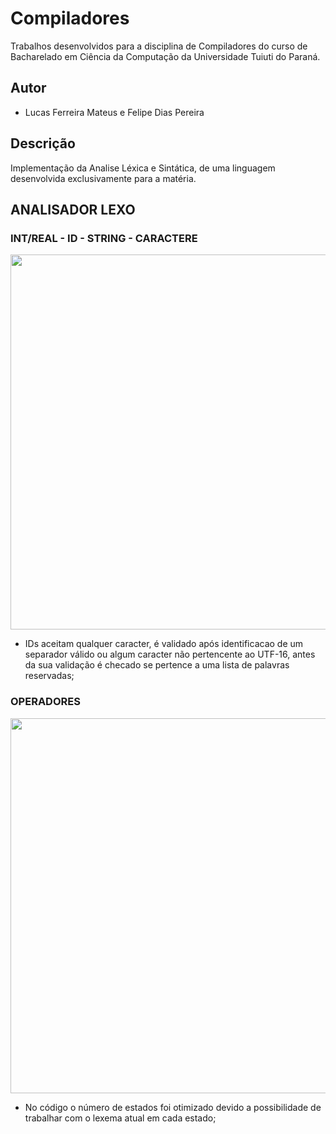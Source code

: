 # Compiladores
Trabalhos desenvolvidos para a disciplina de Compiladores do curso
de Bacharelado em Ciência da Computação da Universidade Tuiuti do Paraná.

## Autor

- Lucas Ferreira Mateus e Felipe Dias Pereira

## Descrição

Implementação da Analise Léxica e Sintática, de uma linguagem desenvolvida exclusivamente para a matéria.

## ANALISADOR LEXO 

### INT/REAL - ID - STRING - CARACTERE
 <img src="https://imgur.com/rbIUURh" width="600">


- IDs aceitam qualquer caracter, é validado após identificacao de um separador válido ou algum caracter não pertencente ao UTF-16, antes da sua validação é checado se pertence a uma lista de palavras reservadas; 

### OPERADORES
 <img src="https://imgur.com/oOCWFgA" width="600">


- No código o número de estados foi otimizado devido a possibilidade de trabalhar com o lexema atual em cada estado;

